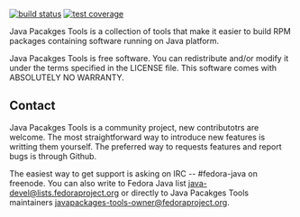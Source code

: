 [![build status](https://img.shields.io/travis/fedora-java/javapackages/master.svg)](https://travis-ci.org/fedora-java/javapackages) [![test coverage](https://img.shields.io/codecov/c/github/fedora-java/javapackages/master.svg)](https://codecov.io/gh/fedora-java/javapackages)

Java Pacakges Tools is a collection of tools that make it easier to
build RPM packages containing software running on Java platform.

Java Pacakges Tools is free software.  You can redistribute and/or
modify it under the terms specified in the LICENSE file.
This software comes with ABSOLUTELY NO WARRANTY.


Contact
-------

Java Pacakges Tools is a community project, new contributotrs are
welcome.  The most straightforward way to introduce new features is
writting them yourself.  The preferred way to requests features and
report bugs is through Github.

The easiest way to get support is asking on IRC -- #fedora-java on
freenode.  You can also write to Fedora Java list
<java-devel@lists.fedoraproject.org> or directly to Java Pacakges
Tools maintainers <javapackages-tools-owner@fedoraproject.org>.
